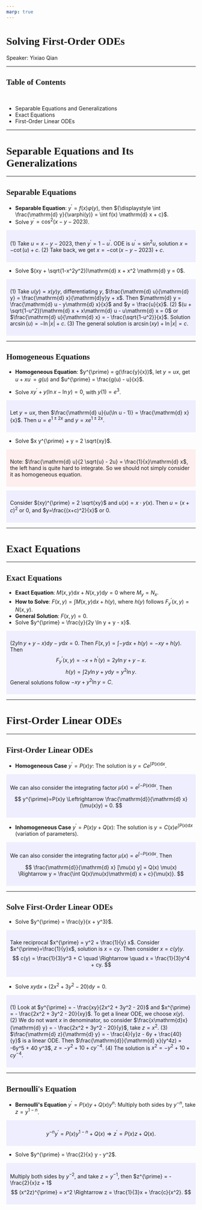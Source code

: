 ```yaml
---
marp: true
---
```

<style>
  section {
    font-family: 'LXGW Bright';
  }

  h1, h2, h3 {
    font-family: 'LXGW Bright';
  }
</style>
<style>
img[alt~="center"] {
  display: block;
  margin: 0 auto;
}
</style>
<style>
.note {
  background-color: #eef;
  padding: 10px;
  margin: 10px 0;
  text-align: left;
}
.trick {
  background-color: #fee;
  padding: 10px;
  margin: 10px 0;
  text-align: left;
}
</style>

# Solving First-Order ODEs

Speaker: Yixiao Qian

---

## Table of Contents

<br>

- Separable Equations and Generalizations
- Exact Equations
- First-Order Linear ODEs

---

# Separable Equations and Its Generalizations

---

## Separable Equations

- **Separable Equation**: $y^{\prime} = f(x)\varphi(y)$, then ${\displaystyle \int \frac{\mathrm{d} y}{\varphi(y)} = \int f(x) \mathrm{d} x + c}$.
- Solve $y^{\prime} = \cos^2 (x - y - 2023)$.

<div class=note>

(1) Take $u = x - y - 2023$, then $y^{\prime} = 1 - u^{\prime}$. ODE is $u^{\prime} = \sin^2 u$, solution $x = - \cot(u) + c$.
(2) Take back, we get $x = - \cot(x - y - 2023) + c$.

</div>

- Solve $(xy + \sqrt{1-x^2y^2})\mathrm{d} x + x^2 \mathrm{d} y = 0$.

<div class=note>

(1) Take $u(y) = x(y)y$, differentiating $y$, $\frac{\mathrm{d} u}{\mathrm{d} y} = \frac{\mathrm{d} x}{\mathrm{d}y}y + x$. Then $\mathrm{d} y = \frac{\mathrm{d} u - y\mathrm{d} x}{x}$ and $y = \frac{u}{x}$.
(2) $(u + \sqrt{1-u^2})\mathrm{d} x + x\mathrm{d} u - u\mathrm{d} x = 0$ or $\frac{\mathrm{d} u}{\mathrm{d} x} = - \frac{\sqrt{1-u^2}}{x}$. Solution $\arcsin(u) = - \ln |x| + c$.
(3) The general solution is $\arcsin (xy) + \ln |x| = c$.

</div>

---

## Homogeneous Equations

- **Homogeneous Equation**: $y^{\prime} = g(\frac{y}{x})$, let $y = ux$, get $u + xu^{\prime} = g(u)$ and $u^{\prime} = \frac{g(u) - u}{x}$.

- Solve $xy^{\prime} + y(\ln x - \ln y) = 0$, with $y(1) = e^3$.

<div class=note>

Let $y = ux$, then $\frac{\mathrm{d} u}{u(\ln u - 1)} = \frac{\mathrm{d} x}{x}$. Then $u = e^{1\pm 2x}$ and $y = x e^{1 \pm 2x}$.
</div>

- Solve $x y^{\prime} + y = 2 \sqrt{xy}$.

<div class=trick>

Note: $\frac{\mathrm{d} u}{2 \sqrt{u} - 2u} = \frac{1}{x}\mathrm{d} x$, the left hand is quite hard to integrate. So we should not simply consider it as homogeneous equation.
</div>

<div class=note>

Consider $(xy)^{\prime} = 2 \sqrt{xy}$ and $u(x) = x \cdot y(x)$. Then $u = (x+c)^2$ or $0$, and $y=\frac{(x+c)^2}{x}$ or $0$.
</div>

---

# Exact Equations

---

## Exact Equations

- **Exact Equation**: $M(x,y)\mathrm{d} x + N(x,y)\mathrm{d} y = 0$ where $M_y = N_x$.
- **How to Solve**: $\displaystyle F(x,y) = \int M(x,y)\mathrm{d} x + h(y)$, where $h(y)$ follows $F_y^{\prime}(x,y) = N(x,y)$.
- **General Solution**: $F(x, y) = 0$.
- Solve $y^{\prime} = \frac{y}{2y \ln y + y - x}$.

<div class=note>

$(2y \ln y + y - x)\mathrm{d} y - y\mathrm{d} x = 0$. Then $\displaystyle F(x,y) = \int -y \mathrm{d} x + h(y) = -xy + h(y)$. Then
$$ F_y^{\prime}(x,y) = -x + h^{\prime}(y) = 2y \ln y + y - x. $$
$$ h(y) = \int 2y \ln y + y \mathrm{d} y = y^2 \ln y. $$
General solutions follow $-xy + y^2\ln y = C$.
</div>

---

# First-Order Linear ODEs

---

## First-Order Linear ODEs

- **Homogeneous Case** $y^{\prime} = P(x)y$: The solution is $y = C e^{\int P(x) \mathrm{d} x}$.

<div class=note>

We can also consider the integrating factor $\mu(x) = e^{\int -P(x)\mathrm{d} x}$. Then

$$ y^{\prime}=P(x)y \Leftrightarrow \frac{\mathrm{d}}{\mathrm{d} x}(\mu(x)y) = 0. $$

</div>

- **Inhomogeneous Case** $y^{\prime} = P(x) y + Q(x)$: The solution is $y = C(x)e^{\int P(x) \mathrm{d} x}$ (variation of parameters).

<div class=note>

We can also consider the integrating factor $\mu(x) = e^{\int -P(x)\mathrm{d} x}$. Then

$$ \frac{\mathrm{d}}{\mathrm{d} x} [\mu(x) y] = Q(x) \mu(x) \Rightarrow y = \frac{\int Q(x)\mu(x)\mathrm{d} x + c}{\mu(x)}. $$

</div>

---

## Solve First-Order Linear ODEs

- Solve $y^{\prime} = \frac{y}{x + y^3}$.

<div class=note>

Take reciprocal $x^{\prime} = y^2 + \frac{1}{y} x$. Consider $x^{\prime}=\frac{1}{y}x$, solution is $x=cy$. Then consider $x=c(y)y$.
$$ c(y) = \frac{1}{3}y^3 + C \quad \Rightarrow \quad x = \frac{1}{3}y^4 + cy. $$
</div>

- Solve $xy \mathrm{d} x + (2x^2 + 3y^2 - 20) \mathrm{d} y = 0$.

<div class=note>

(1) Look at $y^{\prime} = - \frac{xy}{2x^2 + 3y^2 - 20}$ and $x^{\prime} = - \frac{2x^2 + 3y^2 - 20}{xy}$. To get a linear ODE, we choose $x(y)$.
(2) We do not want $x$ in denominator, so consider $\frac{x\mathrm{d}x}{\mathrm{d} y} = - \frac{2x^2 + 3y^2 - 20}{y}$, take $z = x^2$.
(3) $\frac{\mathrm{d} z}{\mathrm{d} y} = - \frac{4}{y}z - 6y + \frac{40}{y}$ is a linear ODE. Then $\frac{\mathrm{d}}{\mathrm{d} x}(y^4z) = -6y^5 + 40 y^3$, $z = -y^2 + 10 + cy^{-4}$.
(4) The solution is $x^2 = -y^2 + 10 + cy^{-4}$.

</div>

---

## Bernoulli's Equation

- **Bernoulli's Equation** $y^{\prime} = P(x)y + Q(x)y^n$: Multiply both sides by $y^{-n}$, take $z = y^{1-n}$.

<div class=note>

$$ y^{-n} y^{\prime} = P(x)y^{1-n} + Q(x) \Rightarrow z^{\prime} = P(x)z + Q(x). $$

</div>

- Solve $y^{\prime} = \frac{2}{x} y - y^2$.

<div class=note>

Multiply both sides by $y^{-2}$, and take $z = y^{-1}$, then $z^{\prime} = - \frac{2}{x}z + 1$
$$ (x^2z)^{\prime} = x^2 \Rightarrow z = \frac{1}{3}x + \frac{c}{x^2}. $$

</div>


